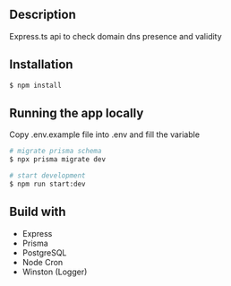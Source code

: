 ## Description

Express.ts api to check domain dns presence and validity

## Installation

```bash
$ npm install
```

## Running the app locally

Copy .env.example file into .env and fill the variable

```bash
# migrate prisma schema
$ npx prisma migrate dev

# start development
$ npm run start:dev
```

## Build with

- Express
- Prisma
- PostgreSQL
- Node Cron
- Winston (Logger)

